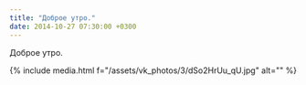 ```yaml
---
title: "Доброе утро."
date: 2014-10-27 07:30:00 +0300
---
```


Доброе утро.

{% include media.html f="/assets/vk_photos/3/dSo2HrUu_qU.jpg" alt="" %}
